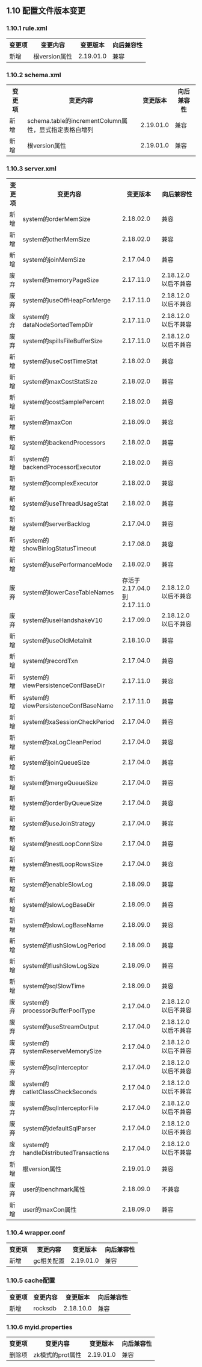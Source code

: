 ## 1.10 配置文件版本变更

### 1.10.1 rule.xml

<table >
<tr>
<th >变更项</th>
<th >变更内容</th>
<th >变更版本</th>
<th >向后兼容性</th>
</tr>
<tr>
<td >新增</td>
<td >根version属性</td>
<td >2.19.01.0</td>
<td >兼容</td>
</tr>
</table>


### 1.10.2 schema.xml

<table >
<tr>
<th >变更项</th>
<th >变更内容</th>
<th >变更版本</th>
<th >向后兼容性</th>
</tr>
<tr>
<td >新增</td>
<td >schema.table的incrementColumn属性，显式指定表格自增列</td>
<td >2.19.01.0</td>
<td >兼容</td>
</tr>
<tr>
<td >新增</td>
<td >根version属性</td>
<td >2.19.01.0</td>
<td >兼容</td>
</tr>
</table>



### 1.10.3 server.xml

<table >
<tr>
<th >变更项</th>
<th >变更内容</th>
<th >变更版本</th>
<th >向后兼容性</th>
</tr>
<tr>
<td >新增</td>
<td >system的orderMemSize</td>
<td >2.18.02.0</td>
<td >兼容</td>
</tr>
<tr>
<td >新增</td>
<td >system的otherMemSize</td>
<td >2.18.02.0</td>
<td >兼容</td>
</tr>
<tr>
<td >新增</td>
<td >system的joinMemSize</td>
<td >2.17.04.0</td>
<td >兼容</td>
</tr>

<tr>
<td >废弃</td>
<td >system的memoryPageSize</td>
<td >2.17.11.0</td>
<td >2.18.12.0以后不兼容</td>
</tr>
<tr>
<td >废弃</td>
<td >system的useOffHeapForMerge</td>
<td >2.17.11.0</td>
<td >2.18.12.0以后不兼容</td>
</tr>

<tr>
<td >废弃</td>
<td >system的dataNodeSortedTempDir</td>
<td >2.17.11.0</td>
<td >2.18.12.0以后不兼容</td>
</tr>

<tr>
<td >废弃</td>
<td >system的spillsFileBufferSize</td>
<td >2.17.11.0</td>
<td >2.18.12.0以后不兼容</td>
</tr>


<tr>
<td >新增</td>
<td >system的useCostTimeStat</td>
<td >2.18.02.0</td>
<td >兼容</td>
</tr>


<tr>
<td >新增</td>
<td >system的maxCostStatSize</td>
<td >2.18.02.0</td>
<td >兼容</td>
</tr>



<tr>
<td >新增</td>
<td >system的costSamplePercent</td>
<td >2.18.02.0</td>
<td >兼容</td>
</tr>


<tr>
<td >新增</td>
<td >system的maxCon</td>
<td >2.18.09.0</td>
<td >兼容</td>
</tr>



<tr>
<td >新增</td>
<td >system的backendProcessors</td>
<td >2.18.02.0</td>
<td >兼容</td>
</tr>


<tr>
<td >新增</td>
<td >system的backendProcessorExecutor</td>
<td >2.18.02.0</td>
<td >兼容</td>
</tr>

<tr>
<td >新增</td>
<td >system的complexExecutor</td>
<td >2.18.02.0</td>
<td >兼容</td>
</tr>

<tr>
<td >新增</td>
<td >system的useThreadUsageStat</td>
<td >2.18.02.0</td>
<td >兼容</td>
</tr>


<tr>
<td >新增</td>
<td >system的serverBacklog</td>
<td >2.17.04.0</td>
<td >兼容</td>
</tr>

<tr>
<td >新增</td>
<td >system的showBinlogStatusTimeout</td>
<td >2.17.08.0</td>
<td >兼容</td>
</tr>

<tr>
<td >新增</td>
<td >system的usePerformanceMode</td>
<td >2.18.02.0</td>
<td >兼容</td>
</tr>



<tr>
<td >废弃</td>
<td >system的lowerCaseTableNames</td>
<td >存活于2.17.04.0到2.17.11.0</td>
<td >2.18.12.0以后不兼容</td>
</tr>


<tr>
<td >废弃</td>
<td >system的useHandshakeV10</td>
<td >2.17.09.0</td>
<td >2.18.12.0以后不兼容</td>
</tr>


<tr>
<td >新增</td>
<td >system的useOldMetaInit</td>
<td >2.18.10.0</td>
<td >兼容</td>
</tr>


<tr>
<td >新增</td>
<td >system的recordTxn</td>
<td >2.17.04.0</td>
<td >兼容</td>
</tr>

<tr>
<td >新增</td>
<td >system的viewPersistenceConfBaseDir</td>
<td >2.17.11.0</td>
<td >兼容</td>
</tr>

<tr>
<td >新增</td>
<td >system的viewPersistenceConfBaseName</td>
<td >2.17.11.0</td>
<td >兼容</td>
</tr>


<tr>
<td >新增</td>
<td >system的xaSessionCheckPeriod</td>
<td >2.17.04.0</td>
<td >兼容</td>
</tr>


<tr>
<td >新增</td>
<td >system的xaLogCleanPeriod</td>
<td >2.17.04.0</td>
<td >兼容</td>
</tr>



<tr>
<td >新增</td>
<td >system的joinQueueSize</td>
<td >2.17.04.0</td>
<td >兼容</td>
</tr>

<tr>
<td >新增</td>
<td >system的mergeQueueSize</td>
<td >2.17.04.0</td>
<td >兼容</td>
</tr>

<tr>
<td >新增</td>
<td >system的orderByQueueSize</td>
<td >2.17.04.0</td>
<td >兼容</td>
</tr>


<tr>
<td >新增</td>
<td >system的useJoinStrategy</td>
<td >2.17.04.0</td>
<td >兼容</td>
</tr>

<tr>
<td >新增</td>
<td >system的nestLoopConnSize</td>
<td >2.17.04.0</td>
<td >兼容</td>
</tr>

<tr>
<td >新增</td>
<td >system的nestLoopRowsSize</td>
<td >2.17.04.0</td>
<td >兼容</td>
</tr>


<tr>
<td >新增</td>
<td >system的enableSlowLog</td>
<td >2.18.09.0</td>
<td >兼容</td>
</tr>


<tr>
<td >新增</td>
<td >system的slowLogBaseDir</td>
<td >2.18.09.0</td>
<td >兼容</td>
</tr>



<tr>
<td >新增</td>
<td >system的slowLogBaseName</td>
<td >2.18.09.0</td>
<td >兼容</td>
</tr>





<tr>
<td >新增</td>
<td >system的flushSlowLogPeriod</td>
<td >2.18.09.0</td>
<td >兼容</td>
</tr>



<tr>
<td >新增</td>
<td >system的flushSlowLogSize</td>
<td >2.18.09.0</td>
<td >兼容</td>
</tr>


<tr>
<td >新增</td>
<td >system的sqlSlowTime</td>
<td >2.18.09.0</td>
<td >兼容</td>
</tr>



<tr>
<td >废弃</td>
<td >system的processorBufferPoolType</td>
<td >2.17.04.0</td>
<td >2.18.12.0以后不兼容</td>
</tr>

<tr>
<td >废弃</td>
<td >system的useStreamOutput</td>
<td >2.17.04.0</td>
<td >2.18.12.0以后不兼容</td>
</tr>
<tr>
<td >废弃</td>
<td >system的systemReserveMemorySize</td>
<td >2.17.04.0</td>
<td >2.18.12.0以后不兼容</td>
</tr>

<tr>
<td >废弃</td>
<td >system的sqlInterceptor</td>
<td >2.17.04.0</td>
<td >2.18.12.0以后不兼容</td>
</tr>

<tr>
<td >废弃</td>
<td >system的catletClassCheckSeconds</td>
<td >2.17.04.0</td>
<td >2.18.12.0以后不兼容</td>
</tr>

<tr>
<td >废弃</td>
<td >system的sqlInterceptorFile</td>
<td >2.17.04.0</td>
<td >2.18.12.0以后不兼容</td>
</tr>
<tr>
<td >废弃</td>
<td >system的defaultSqlParser</td>
<td >2.17.04.0</td>
<td >2.18.12.0以后不兼容</td>
</tr>

<tr>
<td >废弃</td>
<td >system的handleDistributedTransactions</td>
<td >2.17.04.0</td>
<td >2.18.12.0以后不兼容</td>
</tr>

<tr>
<td >新增</td>
<td >根version属性</td>
<td >2.19.01.0</td>
<td >兼容</td>
</tr>


<tr>
<td >废弃</td>
<td >user的benchmark属性</td>
<td >2.18.09.0</td>
<td >不兼容</td>
</tr>

<tr>
<td >新增</td>
<td >user的maxCon属性</td>
<td >2.18.09.0</td>
<td >兼容</td>
</tr>


</table>


### 1.10.4 wrapper.conf

<table >
<tr>
<th >变更项</th>
<th >变更内容</th>
<th >变更版本</th>
<th >向后兼容性</th>
</tr>
<tr>
<td >新增</td>
<td >gc相关配置</td>
<td >2.19.01.0</td>
<td >兼容</td>
</tr>
</table>

### 1.10.5 cache配置

<table >
<tr>
<th >变更项</th>
<th >变更内容</th>
<th >变更版本</th>
<th >向后兼容性</th>
</tr>
<tr>
<td >新增</td>
<td >rocksdb</td>
<td >2.18.10.0</td>
<td >兼容</td>
</tr>
</table>

### 1.10.6 myid.properties

<table >
<tr>
<th >变更项</th>
<th >变更内容</th>
<th >变更版本</th>
<th >向后兼容性</th>
</tr>
<tr>
<td >删除项</td>
<td >zk模式的prot属性</td>
<td >2.19.01.0</td>
<td >兼容</td>
</tr>
</table>